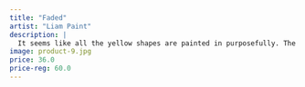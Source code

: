 ```yaml
---
title: "Faded"
artist: "Liam Paint"
description: |
  It seems like all the yellow shapes are painted in purposefully. The black numbers are a happy accident that came later. Regardless, it is such a wonderful sight with little wear and tear (though that could have been intentional as well).
image: product-9.jpg
price: 36.0
price-reg: 60.0
---
```


